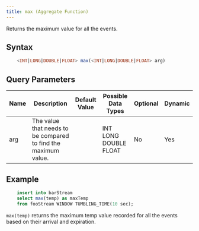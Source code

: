 ```yaml
---
title: max (Aggregate Function)
---
```


Returns the maximum value for all the events.

## Syntax

```sql
    <INT|LONG|DOUBLE|FLOAT> max(<INT|LONG|DOUBLE|FLOAT> arg)
```

## Query Parameters

| Name | Description                                                    | Default Value | Possible Data Types   | Optional | Dynamic |
|------|----------------------------------------------------------------|---------------|-----------------------|----------|---------|
| arg  | The value that needs to be compared to find the maximum value. |               | INT LONG DOUBLE FLOAT | No       | Yes     |

## Example

```sql
    insert into barStream
    select max(temp) as maxTemp
    from fooStream WINDOW TUMBLING_TIME(10 sec);
```

`max(temp)` returns the maximum temp value recorded for all the events based on their arrival and expiration.
